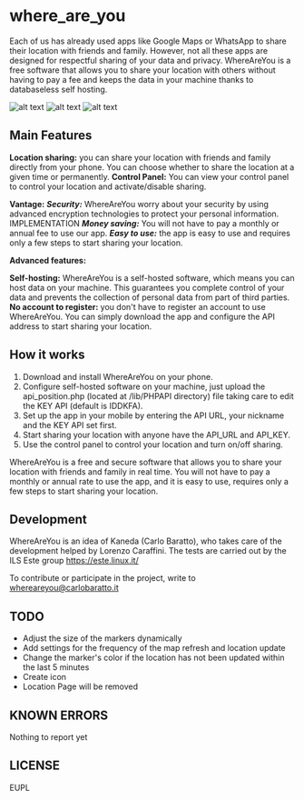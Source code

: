 # where_are_you
Each of us has already used apps like Google Maps or WhatsApp to share their location with friends and family. However, not all these apps are designed for respectful sharing of your data and privacy.
WhereAreYou is a free software that allows you to share your location with others without having to pay a fee and keeps the data in your machine thanks to databaseless self hosting.

![alt text](https://blog.carlobaratto.it/wp-content/uploads/2024/12/Schermata-del-2024-12-05-09-30-25.png)
![alt text](https://blog.carlobaratto.it/wp-content/uploads/2024/12/Screenshot_20241229_230914-461x1024.png)
![alt text](https://blog.carlobaratto.it/wp-content/uploads/2024/12/Schermata-del-2024-12-29-23-08-08.png)

## Main Features
**Location sharing:**
you can share your location with friends and family directly from your phone. You can choose whether to share the location at a given time or permanently.
**Control Panel:**
You can view your control panel to control your location and activate/disable sharing.

**Vantage:**
***Security:*** WhereAreYou worry about your security by using advanced encryption technologies to protect your personal information. IMPLEMENTATION
***Money saving:*** You will not have to pay a monthly or annual fee to use our app.
***Easy to use:*** the app is easy to use and requires only a few steps to start sharing your location.

**Advanced features:**

**Self-hosting:**
WhereAreYou is a self-hosted software, which means you can host data on your machine. This guarantees you complete control of your data and prevents the collection of personal data from
part of third parties.
**No account to register:**
you don't have to register an account to use WhereAreYou. You can simply download the app and configure the API address to start sharing your location.

## How it works
1. Download and install WhereAreYou on your phone.
2. Configure self-hosted software on your machine, just upload the api_position.php (located at /lib/PHPAPI directory) file taking care to edit the KEY API (default is IDDKFA).
3. Set up the app in your mobile by entering the API URL, your nickname and the KEY API set first.
4. Start sharing your location with anyone have the API_URL and API_KEY.
5. Use the control panel to control your location and turn on/off sharing.

WhereAreYou is a free and secure software that allows you to share your location with friends and family in real time. You will not have to pay a monthly or annual rate to use the app, and it is easy to use,
requires only a few steps to start sharing your location.

## Development

WhereAreYou is an idea of Kaneda (Carlo Baratto), who takes care of the development helped by Lorenzo Caraffini.
The tests are carried out by the ILS Este group https://este.linux.it/

To contribute or participate in the project, write to whereareyou@carlobaratto.it


## TODO
- Adjust the size of the markers dynamically
- Add settings for the frequency of the map refresh and location update
- Change the marker's color if the location has not been updated within the last 5 minutes
- Create icon
- Location Page will be removed

## KNOWN ERRORS
Nothing to report yet

## LICENSE
EUPL